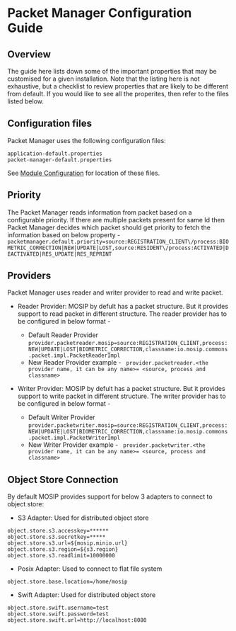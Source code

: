 # Packet Manager Configuration Guide
## Overview
The guide here lists down some of the important properties that may be customised for a given installation. Note that the listing here is not exhaustive, but a checklist to review properties that are likely to be different from default.  If you would like to see all the properites, then refer to the files listed below.

## Configuration files
Packet Manager uses the following configuration files:
```
application-default.properties
packet-manager-default.properties
```

See [Module Configuration](https://docs.mosip.io/1.2.0/modules/module-configuration) for location of these files.

## Priority
The Packet Manager reads information from packet based on a configurable priority. If there are multiple packets present for same Id then Packet Manager decides which packet should get priority to fetch the information based on below property -
` packetmanager.default.priority=source:REGISTRATION_CLIENT\/process:BIOMETRIC_CORRECTION|NEW|UPDATE|LOST,source:RESIDENT\/process:ACTIVATED|DEACTIVATED|RES_UPDATE|RES_REPRINT `
## Providers
Packet Manager uses reader and writer provider to read and write packet. 

* Reader Provider: MOSIP by defult has a packet structure. But it provides support to read packet in different structure. The reader provider has to be configured in below format -
  * Default Reader Provider
` provider.packetreader.mosip=source:REGISTRATION_CLIENT,process:NEW|UPDATE|LOST|BIOMETRIC_CORRECTION,classname:io.mosip.commons.packet.impl.PacketReaderImpl ` 
  * New Reader Provider example -
 ` provider.packetreader.<the provider name, it can be any name>= <source, process and classname>`
 
 * Writer Provider: MOSIP by defult has a packet structure. But it provides support to write packet in different structure. The writer provider has to be configured in below format -
   * Default Writer Provider
` provider.packetwriter.mosip=source:REGISTRATION_CLIENT,process:NEW|UPDATE|LOST|BIOMETRIC_CORRECTION,classname:io.mosip.commons.packet.impl.PacketWriterImpl ` 
   * New Writer Provider example -
 ` provider.packetwriter.<the provider name, it can be any name>= <source, process and classname>`
 
 ## Object Store Connection
 By default MOSIP provides support for below 3 adapters to connect to object store:
 
 * S3 Adapter: Used for distributed object store
 ```
 object.store.s3.accesskey=******
object.store.s3.secretkey=*****
object.store.s3.url=${mosip.minio.url}
object.store.s3.region=${s3.region}
object.store.s3.readlimit=10000000
 ```
 * Posix Adapter: Used to connect to flat file system
 ```
 object.store.base.location=/home/mosip
 ```
 * Swift Adapter: Used for distributed object store
 ```
object.store.swift.username=test
object.store.swift.password=test
object.store.swift.url=http://localhost:8080
 ```
